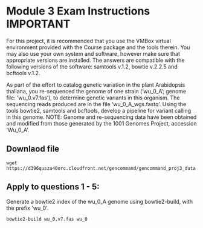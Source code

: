 # Module 3 Exam Instructions **IMPORTANT**

For this project, it is recommended that you use the VMBox virtual environment provided with the Course package and the tools therein. You may also use your own system and software, however make sure that appropriate versions are installed. The answers are compatible with the following versions of the software: samtools v.1.2, bowtie v.2.2.5 and bcftools v.1.2. 

As part of the effort to catalog genetic variation in the plant Arabidopsis thaliana, you re-sequenced the genome of one strain (‘wu_0_A’; genome file: ‘wu_0.v7.fas’), to determine genetic variants in this organism. The sequencing reads produced are in the file ‘wu_0_A_wgs.fastq’. Using the tools bowtie2, samtools and bcftools, develop a pipeline for variant calling in this genome. NOTE: Genome and re-sequencing data have been obtained and modified from those generated by the 1001 Genomes Project, accession ‘Wu_0_A’. 

## Downlaod file
```{shell}
wget https://d396qusza40orc.cloudfront.net/gencommand/gencommand_proj3_data.tar.gz
```
## Apply to questions 1 - 5: 

Generate a bowtie2 index of the wu_0_A genome using bowtie2-build, with the prefix 'wu_0'. 

```{shell}
bowtie2-build wu_0.v7.fas wu_0
```